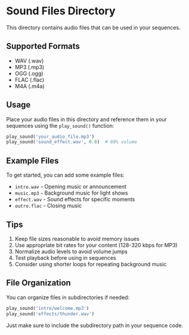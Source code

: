 # Sound Files Directory

This directory contains audio files that can be used in your sequences.

## Supported Formats

- WAV (.wav)
- MP3 (.mp3)
- OGG (.ogg)
- FLAC (.flac)
- M4A (.m4a)

## Usage

Place your audio files in this directory and reference them in your sequences using the `play_sound()` function:

```python
play_sound('your_audio_file.mp3')
play_sound('sound_effect.wav', 0.8)  # 80% volume
```

## Example Files

To get started, you can add some example files:

- `intro.wav` - Opening music or announcement
- `music.mp3` - Background music for light shows
- `effect.wav` - Sound effects for specific moments
- `outro.flac` - Closing music

## Tips

1. Keep file sizes reasonable to avoid memory issues
2. Use appropriate bit rates for your content (128-320 kbps for MP3)
3. Normalize audio levels to avoid volume jumps
4. Test playback before using in sequences
5. Consider using shorter loops for repeating background music

## File Organization

You can organize files in subdirectories if needed:

```python
play_sound('intro/welcome.mp3')
play_sound('effects/thunder.wav')
```

Just make sure to include the subdirectory path in your sequence code.